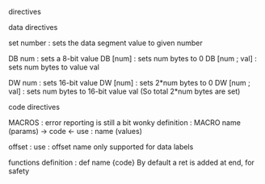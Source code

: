 directives

data directives

set number : sets the data segment value to given number

DB num : sets a 8-bit value
DB \[num] : sets num bytes to 0
DB \[num ; val] : sets num bytes to value val

DW num : sets 16-bit value
DW \[num] : sets 2\*num bytes to 0
DW \[num ; val] : sets num bytes to 16-bit value val (So total 2\*num bytes are set)

code directives

MACROS : error reporting is still a bit wonky
definition : MACRO name (params) -> code <-
use : name (values)

offset :
use : offset name
only supported for data labels

functions
definition : def name {code}
By default a ret is added at end, for safety
